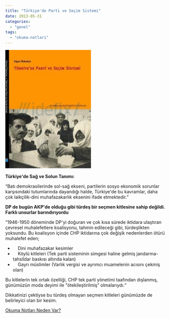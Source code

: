 ```yaml
---
title: "Türkiye'de Parti ve Seçim Sistemi"
date: 2013-05-31
categories: 
  - "genel"
tags: 
  - "okuma-notlari"
---
```


[![](/images/374667)](http://static.idefix.com/cache/0/270/374667)

**Türkiye'de Sağ ve Solun Tanımı:**  
  
“Batı demokrasilerinde sol-sağ ekseni, partilerin sosyo ekonomik sorunlar karşısındaki tutumlarında dayandığı halde, Türkiye'de bu kavramlar, daha çok laikçilik-dini muhafazakarlık eksenini ifade etmektedir.”  
  
**DP de bugün AKP'de olduğu gibi türdeş bir seçmen kitlesine sahip değildi. Farklı unsurlar barındırıyordu**  
  
“1946-1950 döneminde DP'yi doğuran ve çok kısa sürede iktidara ulaştıran çevresel muhalefetlere koalisyonu, tahmin edileceği gibi, türdeşlikten yoksundu. Bu koalisyon içinde CHP iktidarına çok değişik nedenlerden ötürü muhalefet eden;  
  
  
  

-     Dini muhafazakar kesimler
-     Köylü kitleleri (Tek parti sisteminin simgesi haline gelmiş jandarma-tahsildar baskısı altında kalan)
-     Gayrı müslimler (Varlık vergisi ve ayrımcı muamelenin acısını çekmiş olan)

  
Bu kitlelerin tek ortak özelliği, CHP tek parti yönetimi taafından dışlanmış, günümüzün moda deyimi ile "ötekileştirilmiş” olmalarıydı.“  
  
Dikkatinizi çektiyse bu türdeş olmayan seçmen kitleleri günümüzde de belirleyici olan bir kesim.  
  
[Okuma Notları Neden Var?](http://blog.suatatan.com/2013/05/suat-atann-okuma-notlar-neden-var-neden.html)
